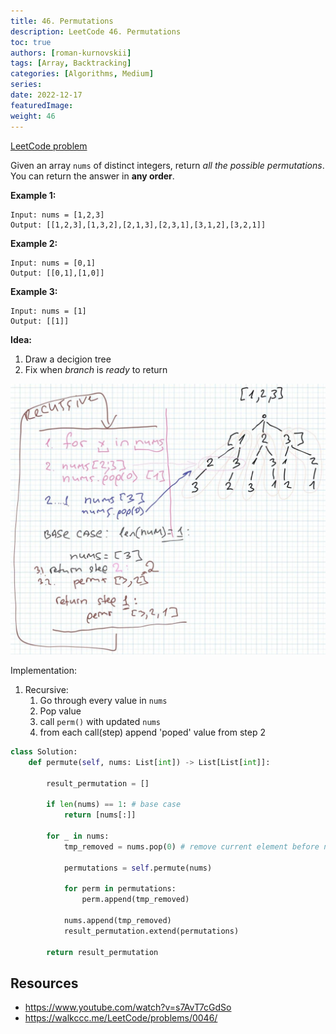 ```yaml
---
title: 46. Permutations
description: LeetCode 46. Permutations
toc: true
authors: [roman-kurnovskii]
tags: [Array, Backtracking]
categories: [Algorithms, Medium]
series:
date: 2022-12-17
featuredImage:
weight: 46
---
```


[LeetCode problem](https://leetcode.com/problems/permutations/)

Given an array `nums` of distinct integers, return *all the possible permutations*. You can return the answer in **any order**.

**Example 1:**

    Input: nums = [1,2,3]
    Output: [[1,2,3],[1,3,2],[2,1,3],[2,3,1],[3,1,2],[3,2,1]]

**Example 2:**

    Input: nums = [0,1]
    Output: [[0,1],[1,0]]

**Example 3:**

    Input: nums = [1]
    Output: [[1]]

**Idea:**

1. Draw a decigion tree
2. Fix when *branch* is *ready* to return

![test-case](../../assets/46.jpg)

Implementation:

1. Recursive:
   1. Go through every value in `nums`
   2. Pop value
   3. call `perm()` with updated `nums`
   4. from each call(step) append 'poped' value from step 2

```python
class Solution:
    def permute(self, nums: List[int]) -> List[List[int]]:

        result_permutation = []

        if len(nums) == 1: # base case
            return [nums[:]]

        for _ in nums:
            tmp_removed = nums.pop(0) # remove current element before next step

            permutations = self.permute(nums)

            for perm in permutations:
                perm.append(tmp_removed)

            nums.append(tmp_removed)
            result_permutation.extend(permutations)

        return result_permutation
```

## Resources

- <https://www.youtube.com/watch?v=s7AvT7cGdSo>
- <https://walkccc.me/LeetCode/problems/0046/>
